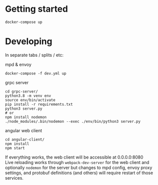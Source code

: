 # Getting started
```
docker-compose up
```

# Developing
In separate tabs / splits / etc:  

mpd & envoy  
```
docker-compose -f dev.yml up
```

grpc server
```
cd grpc-server/
python3.8 -m venv env
source env/bin/activate
pip install -r requirements.txt
python3 server.py
# or
npm install nodemon
./node_modules/.bin/nodemon --exec ./env/bin/python3 server.py 
```

angular web client
```
cd angular-client/
npm install
npm start
```

If everything works, the web client will be accessible at 0.0.0.0:8080  
Live reloading works through `webpack-dev-server` for the web client and optionally `nodemon` for the server but changes to mpd config, envoy proxy settings, and protobuf definitions (and others) will require restart of those services.
